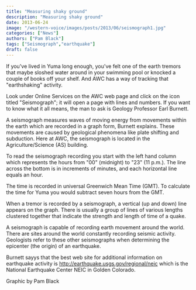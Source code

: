 ```yaml
---
title: "Measuring shaky ground"
description: "Measuring shaky ground"
date: 2013-06-24
image: "/western-voice/images/posts/2013/06/seismograph1.jpg"
categories: ["News"]
authors: ["Pam Black"]
tags: ["Seismograph","earthquake"]
draft: false
---
```

If you've lived in Yuma long enough, you've felt one of the earth tremors that maybe sloshed water around in your swimming pool or knocked a couple of books off your shelf. And AWC has a way of tracking that "earthshaking" activity.

Look under Online Services on the AWC web page and click on the icon titled "Seismograph"; it will open a page with lines and numbers. If you want to know what it all means, the man to ask is Geology Professor Earl Burnett.

A seismograph measures waves of moving energy from movements within the earth which are recorded in a graph form, Burnett explains. These movements are caused by geological phenomena like plate shifting and subduction. Here at AWC, the seismograph is located in the Agriculture/Science (AS) building.

To read the seismograph recording you start with the left hand column which represents the hours from "00" (midnight) to "23" (11 p.m.). The line across the bottom is in increments of minutes, and each horizontal line equals an hour.

The time is recorded in universal Greenwich Mean Time (GMT). To calculate the time for Yuma you would subtract seven hours from the GMT.

When a tremor is recorded by a seismograph, a vertical (up and down) line appears on the graph. There is usually a group of lines of various lengths clustered together that indicate the strength and length of time of a quake.

A seismograph is capable of recording earth movement around the world. There are sites around the world constantly recording seismic activity. Geologists refer to these other seismographs when determining the epicenter (the origin) of an earthquake.

Burnett sayys that the best web site for additional information on earthquake activity is http://earthquake.usgs.gov/regional/neic which is the National Earthquake Center NEIC in Golden Colorado.

Graphic by Pam Black